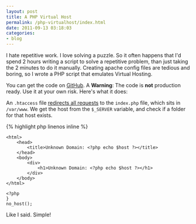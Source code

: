 ```yaml
---
layout: post
title: A PHP Virtual Host
permalink: /php-virtualhost/index.html
date: 2011-09-13 03:18:03
categories:
- blog
---
```


I hate repetitive work. I love solving a puzzle. So it often happens that I'd spend 2 hours writing a script to solve a repetitive problem, than just taking the 2 minutes to do it manually. Creating apache config files are tedious and boring, so I wrote a PHP script that emulates Virtual Hosting.<!--break-->

You can get the code on [GitHub][1]. A **Warning**: The code is **not** production ready. Use it at your own risk. Here's what it does:

An `.htaccess` file [redirects all requests][2] to the `index.php` file, which sits in `/var/www`. We get the host from the `$_SERVER` variable, and check if a folder for that host exists.

{% highlight php linenos inline %}
<?php
$host   = $_SERVER['HTTP_HOST'];
$folder = getcwd() . '/' . $host . '/';
if (!file_exists($folder)) {
	no_host();
	die;
}
{% endhighlight %}

So if we wanted to server jrgns.net from it, the folder `/var/www/jrgns.net` should exist on the server. If it doesn't, a generic message is displayed.

Courtesy of the `.htaccess` file, the whole URL, except the host name, gets passed to the script in the `f` query variable. As we might be requesting a stylesheet such as jrgns.net/styles/basic.css, the virtual host should pick that up. If no file is requested, check for and serve an index file.

    <?php
    if (empty($_REQUEST['f'])) {
    	$indexes = array(
    		'index.php', 'index.html', 'index.htm', 'main.php'
    	);
    	foreach($indexes as $index) {
    		if (file_exists($folder . $index)) {
    			chdir($folder);
    			include($folder . $index);
    			die;
    		}
    	}
    } else {
    	$file = $_REQUEST['f'];
    	if (file_exists($folder . $file)) {
    		$info = explode('.', $file);
    		switch(end($info)) {
    		case 'js':
    			header('Content-Type: text/javascript');
    			break;
    		case 'css':
    			header('Content-Type: text/css');
    			break;
    		}
    		readfile($folder . $file);
    		die;
    	}
    }

I use a very rudimentary way to get the file extension, and then send the content header. There are probably better ways to do this, but it works. The rest is just the generic message that gets displayed if we don't know what you're looking for.

    <?php
    function no_host() {
    	global $host;
    ?><!DOCTYPE html>
    <html>
    	<head>
    		<title>Unknown Domain: <?php echo $host ?></title>
    	</head>
    	<body>
    		<div>
    			<h1>Unknown Domain: <?php echo $host ?></h1>
    		</div>
    	</body>
    </html>

    <?php
    }
    no_host();

Like I said. Simple!


  [1]: https://github.com/jrgns/php-virtualhost
  [2]: ?q=content/redirect_request_to_index

